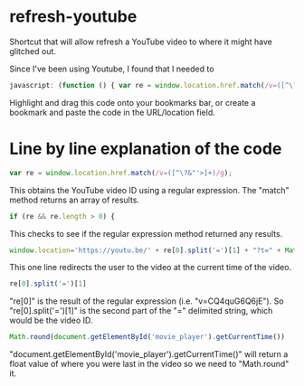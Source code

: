 # refresh-youtube
Shortcut that will allow refresh a YouTube video to where it might have glitched out.

Since I've been using Youtube, I found that I needed to 

```javascript
javascript: (function () { var re = window.location.href.match(/v=([^\?&"'>]+)/g); if (re && re.length > 0) { window.location='https://youtu.be/' + re[0].split('=')[1] + "?t=" + Math.round(document.getElementById('movie_player').getCurrentTime()); }})();
``` 

Highlight and drag this code onto your bookmarks bar, or create a bookmark and paste the code in the URL/location field.

# Line by line explanation of the code

```javascript
var re = window.location.href.match(/v=([^\?&"'>]+)/g);
```
This obtains the YouTube video ID using a regular expression. The "match" method returns an array of results.

```javascript
if (re && re.length > 0) {
```

This checks to see if the regular expression method returned any results.

```javascript
window.location='https://youtu.be/' + re[0].split('=')[1] + "?t=" + Math.round(document.getElementById('movie_player').getCurrentTime()); 
```

This one line redirects the user to the video at the current time of the video.

```javascript
re[0].split('=')[1]
``` 

"re[0]" is the result of the regular expression (i.e. "v=CQ4quG6Q6jE"). So "re[0].split('=')[1]" is the second part of the "=" delimited string, which would be the video ID. 

```javascript
Math.round(document.getElementById('movie_player').getCurrentTime())
``` 
"document.getElementById('movie_player').getCurrentTime()" will return a float value of where you were last in the video so we need to "Math.round" it.
